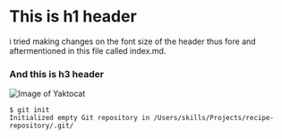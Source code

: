 # This is h1 header
i tried making changes on the font size of the header thus fore and aftermentioned in this file called index.md.
### And this is h3 header
![Image of Yaktocat](https://octodex.github.com/images/yaktocat.png)

```
$ git init
Initialized empty Git repository in /Users/skills/Projects/recipe-repository/.git/
```

